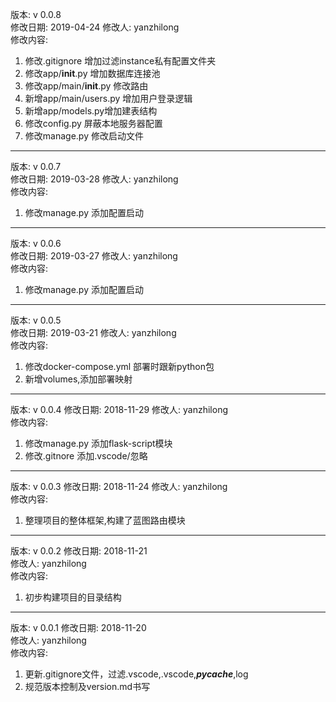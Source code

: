 版本: v 0.0.8  
修改日期: 2019-04-24 
修改人: yanzhilong  
修改内容:  
1. 修改.gitignore 增加过滤instance私有配置文件夹 
2. 修改app/__init__.py 增加数据库连接池  
3. 修改app/main/__init__.py 修改路由  
4. 新增app/main/users.py 增加用户登录逻辑  
5. 新增app/models.py增加建表结构  
6. 修改config.py 屏蔽本地服务器配置  
7. 修改manage.py 修改启动文件  

---  

版本: v 0.0.7  
修改日期: 2019-03-28 
修改人: yanzhilong  
修改内容:  
1. 修改manage.py 添加配置启动 

---  

版本: v 0.0.6  
修改日期: 2019-03-27 
修改人: yanzhilong  
修改内容:  
1. 修改manage.py 添加配置启动 

---  

版本: v 0.0.5  
修改日期: 2019-03-21 
修改人: yanzhilong  
修改内容:  
1. 修改docker-compose.yml 部署时跟新python包  
2. 新增volumes,添加部署映射  

---  

版本: v 0.0.4
修改日期: 2018-11-29 
修改人: yanzhilong  
修改内容:  
1. 修改manage.py 添加flask-script模块
2. 修改.gitnore 添加.vscode/忽略

---  

版本: v 0.0.3
修改日期: 2018-11-24 
修改人: yanzhilong  
修改内容:  
1. 整理项目的整体框架,构建了蓝图路由模块

---  

版本: v 0.0.2
修改日期: 2018-11-21  
修改人: yanzhilong  
修改内容:  
1. 初步构建项目的目录结构

---  

版本: v 0.0.1
修改日期: 2018-11-20  
修改人: yanzhilong  
修改内容:  
1. 更新.gitignore文件，过滤.vscode,.vscode,*__pycache__*,log
2. 规范版本控制及version.md书写

